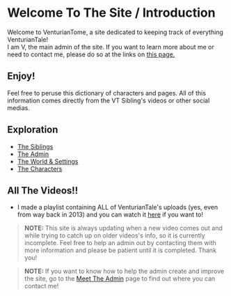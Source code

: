 # Welcome To The Site / Introduction

Welcome to VenturianTome, a site dedicated to keeping track of everything VenturianTale!  
I am V, the main admin of the site. If you want to learn more about me or need to contact me, please do so at the links on
[this page.](chapter_2.html)

## Enjoy!
Feel free to peruse this dictionary of characters and pages. All of this information comes directly from the VT Sibling's videos or other social medias. 

## Exploration
- [The Siblings](chapter_3.html)
- [The Admin](chapter_2.html)
- [The World & Settings](chapter_4.html)
- [The Characters](chapter_5.html)

## All The Videos!!
- I made a playlist containing ALL of VenturianTale's uploads \(yes, even from way back in 2013) and you can watch it [here](https://www.youtube.com/playlist?list=PLwljWXtmIKiR6RCrbGztF5LhGXAEF7pX_) if you want to!

> **NOTE:** This site is always updating when a new video comes out and while trying to catch up on older videos's info, so it is currently incomplete. Feel free to help an admin out by contacting them with more information and please be patient until it is completed. Thank you!

> **NOTE:** If you want to know how to help the admin create and improve the site, go to the [Meet The Admin](chapter_2.html) page to find out where you can contact me!